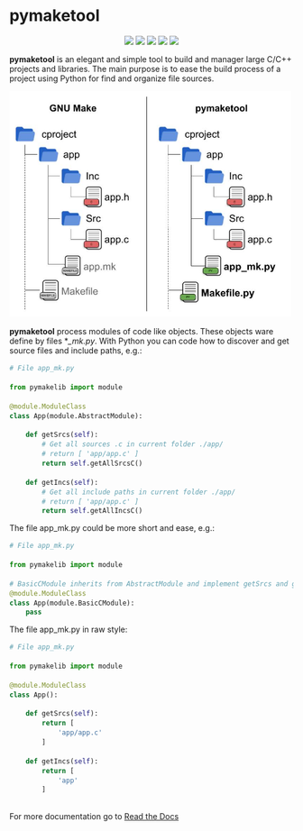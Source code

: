 # pymaketool
<p align=center>
<img src="https://img.shields.io/pypi/l/pymaketool.svg">
<img src="https://img.shields.io/pypi/wheel/pymaketool.svg">
<img src="https://img.shields.io/badge/python-%3E=_3.6-green.svg">
<img src="https://img.shields.io/github/v/tag/ericsonj/pymaketool">
<img src="https://github.com/ericsonj/pymaketool/workflows/Test/badge.svg?branch=master">
</p>

**pymaketool** is an elegant and simple tool to build and manager large C/C++ projects and libraries.
The main purpose is to ease the build process of a project using Python for find and organize file sources.

<img src="images/makefile_pyfile.jpg" alt="Kitten" title="makefile vs pymaketool" width="500" />

 **pymaketool** process modules of code like objects. These objects ware define by files **_mk.py*. With Python you can code how to discover and get source files and include paths, e.g.:

```python
# File app_mk.py

from pymakelib import module

@module.ModuleClass
class App(module.AbstractModule):

    def getSrcs(self):
        # Get all sources .c in current folder ./app/
        # return [ 'app/app.c' ]
        return self.getAllSrcsC() 

    def getIncs(self):
        # Get all include paths in current folder ./app/
        # return [ 'app/app.c' ]
        return self.getAllIncsC()

```

The file app_mk.py could be more short and ease, e.g.:

```python
# File app_mk.py

from pymakelib import module

# BasicCModule inherits from AbstractModule and implement getSrcs and getIncs.
@module.ModuleClass
class App(module.BasicCModule):
    pass
```

The file app_mk.py in raw style:

```python
# File app_mk.py

from pymakelib import module

@module.ModuleClass
class App():
    
    def getSrcs(self):
        return [
            'app/app.c'
        ]

    def getIncs(self):
        return [
            'app'
        ]
    
```

For more documentation go to [Read the Docs](https://pymaketool.readthedocs.io/en/latest/) 